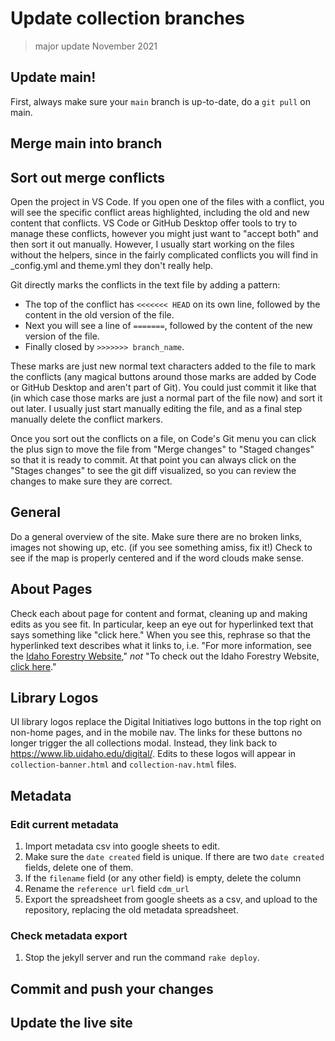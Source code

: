 # Update collection branches

> major update November 2021

## Update main!

First, always make sure your `main` branch is up-to-date, do a `git pull` on main.

## Merge main into branch

## Sort out merge conflicts

Open the project in VS Code.
If you open one of the files with a conflict, you will see the specific conflict areas highlighted, including the old and new content that conflicts. 
VS Code or GitHub Desktop offer tools to try to manage these conflicts, however you might just want to "accept both" and then sort it out manually.
However, I usually start working on the files without the helpers, since in the fairly complicated conflicts you will find in _config.yml and theme.yml they don't really help.
 
Git directly marks the conflicts in the text file by adding a pattern:

- The top of the conflict has `<<<<<<< HEAD` on its own line, followed by the content in the old version of the file. 
- Next you will see a line of `=======`, followed by the content of the new version of the file. 
- Finally closed by `>>>>>>> branch_name`.

These marks are just new normal text characters added to the file to mark the conflicts (any magical buttons around those marks are added by Code or GitHub Desktop and aren't part of Git). 
You could just commit it like that (in which case those marks are just a normal part of the file now) and sort it out later.
I usually just start manually editing the file, and as a final step manually delete the conflict markers. 

Once you sort out the conflicts on a file, on Code's Git menu you can click the plus sign to move the file from "Merge changes" to "Staged changes" so that it is ready to commit.
At that point you can always click on the "Stages changes" to see the git diff visualized, so you can review the changes to make sure they are correct.

## General

Do a general overview of the site.
Make sure there are no broken links, images not showing up, etc. (if you see something amiss, fix it!)
Check to see if the map is properly centered and if the word clouds make sense.

## About Pages

Check each about page for content and format, cleaning up and making edits as you see fit.
In particular, keep an eye out for hyperlinked text that says something like "click here."
When you see this, rephrase so that the hyperlinked text describes what it links to, i.e. "For more information, see the [Idaho Forestry Website](https://www.idl.idaho.gov/forestry/)," *not* "To check out the Idaho Forestry Website, [click here](https://www.idl.idaho.gov/forestry/)."

## Library Logos

UI library logos replace the Digital Initiatives logo buttons in the top right on non-home pages, and in the mobile nav.
The links for these buttons no longer trigger the all collections modal.
Instead, they link back to https://www.lib.uidaho.edu/digital/.
Edits to these logos will appear in `collection-banner.html` and `collection-nav.html` files.

## Metadata

### Edit current metadata

1. Import metadata csv into google sheets to edit.
2. Make sure the `date created` field is unique. If there are two `date created` fields, delete one of them.
3. If the `filename` field (or any other field) is empty, delete the column
4. Rename the `reference url` field `cdm_url`
5. Export the spreadsheet from google sheets as a csv, and upload to the repository, replacing the old metadata spreadsheet.

### Check metadata export

1. Stop the jekyll server and run the command `rake deploy`.

## Commit and push your changes

## Update the live site